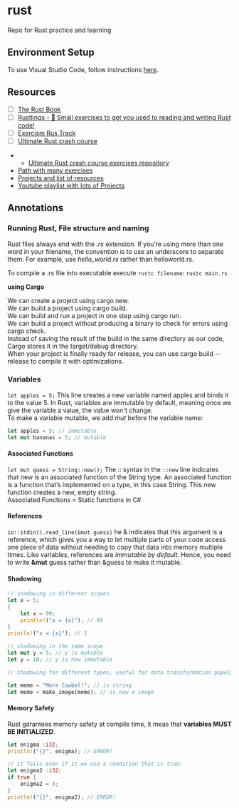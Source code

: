 # rust
Repo for Rust practice and learning


## Environment Setup

To use Visual Studio Code, follow instructions [here](https://marketplace.visualstudio.com/items?itemName=rust-lang.rust-analyzer).

## Resources

- [ ] [The Rust Book](https://doc.rust-lang.org/book/)
- [ ] [Rustlings - 🦀 Small exercises to get you used to reading and writing Rust code!](https://github.com/rust-lang/rustlings)
- [ ] [Exercism Rus Track](https://exercism.org/tracks/rust/)
- [ ] [Ultimate Rust crash course](udemy.com/course/ultimate-rust-crash-course/)
- - [Ultimate Rust crash course exercises repository](https://github.com/CleanCut/ultimate_rust_crash_course/#exercises)
- [Path with many exercises](https://github.com/jondot/rust-how-do-i-start)
- [Projects and list of resources](https://github.com/steadylearner/Rust-Full-Stack#interesting-projects-and-blog-posts-from-others)
- [Youtube playlist with lots of Projects](https://www.youtube.com/playlist?list=PLJbE2Yu2zumDD5vy2BuSHvFZU0a6RDmgb)

## Annotations

### Running Rust, File structure and naming

Rust files always end with the *.rs* extension. If you’re using more than one word in your filename, the convention is to use an underscore to separate them. For example, use *hello_world.rs* rather than helloworld.rs.

To compile a .rs file into executable execute `rustc filename`: `rustc main.rs`

**using Cargo** 

We can create a project using cargo new.  
We can build a project using cargo build.  
We can build and run a project in one step using cargo run.  
We can build a project without producing a binary to check for errors using cargo check.  
Instead of saving the result of the build in the same directory as our code, Cargo stores it in the target/debug directory.  
When your project is finally ready for release, you can use cargo build --release to compile it with optimizations.  

### Variables

`let apples = 5;` This line creates a new variable named apples and binds it to the value 5. In Rust, variables are immutable by default, meaning once we give the variable a value, the value won't change.  
To make a variable mutable, we add *mut* before the variable name: 
```rs
let apples = 5; // immutable
let mut bananas = 5; // mutable
```

#### Associated Functions

`let mut guess = String::new();` The :: syntax in the `::new` line indicates that new is an associated function of the String type. An associated function is a function that’s implemented on a type, in this case String. This new function creates a new, empty string.  
Associated Functions = Static functions in C#

#### References

`io::stdin().read_line(&mut guess)` he & indicates that this argument is a reference, which gives you a way to let multiple parts of your code access one piece of data without needing to copy that data into memory multiple times. Like variables, references are *immutable by default*. Hence, you need to write **&mut** guess rather than &guess to make it mutable.

#### Shadowing

```rs
// shadowing in different scopes
let x = 5;
{
    let x = 99;
    println!("x = {x}"); // 99
}
println!("x = {x}"); // 5

// shadowing in the same scope
let mut y = 5; // y is mutable
let y = 10; // y is now immutable

// shadowing for different types, useful for data transformation pipelines:

let meme = "More Cowbel!"; // is string
let meme = make_image(meme); // is now a image

```

#### Memory Safety

Rust garantees memory safety at compile time, it meas that **variables MUST BE INITIALIZED**.  
```rs
let enigma :i32;
println!("{}", enigma); // ERROR!

// it fails even if it we use a condition that is true:
let enigma2 :i32;
if true {
    enigma2 = 3;
}
println!("{}", enigma2); // ERROR!


```